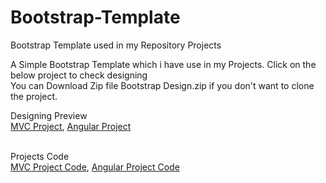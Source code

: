 # Bootstrap-Template
Bootstrap Template used in my Repository Projects

A Simple Bootstrap Template which i have use in my Projects. Click on the below project to check designing<br/>
You can Download Zip file Bootstrap Design.zip if you don't want to clone the project.<br/>

Designing Preview<br/>
<a href="http://www.mvctutorials.somee.com/" target="_blank">MVC Project</a>,
<a href="http://www.mvctutorials.somee.com/" target="_blank">Angular Project</a><br/><br/>

Projects Code<br/>
<a href="https://github.com/RajanMistry88/Asp.Net-Mvc-Tutorials/" target="_blank">MVC Project Code</a>,
<a href="https://github.com/RajanMistry88/Angular-5-Tutorials/" target="_blank">Angular Project Code</a>
